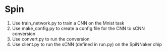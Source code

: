 # Spin
1. Use train_network.py to train a CNN on the Mnist task
2. Use make_config.py to create a config file for the CNN to sCNN conversion
3. Use convert.py to run the conversion
4. Use client.py to run the sCNN (defined in run.py) on the SpiNNaker chip

